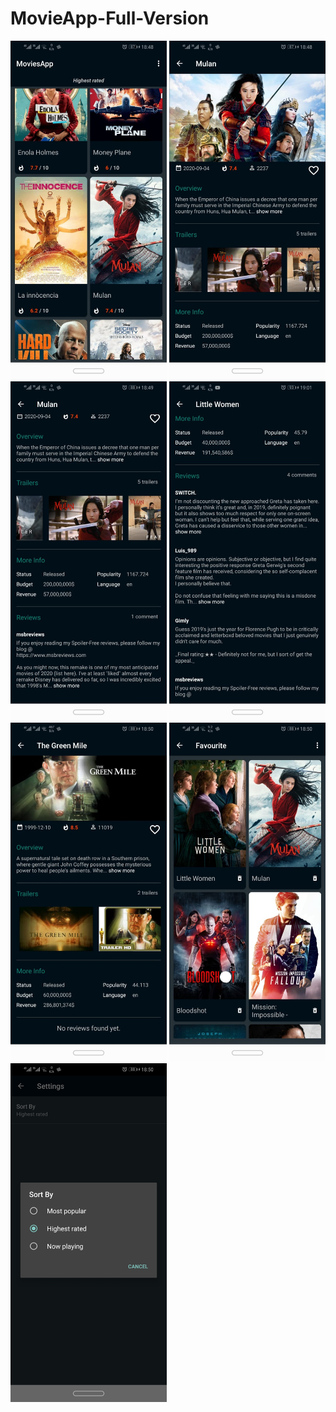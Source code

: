 # MovieApp-Full-Version
<img src="images/1-home.jpeg" width="250" > <img src="images/2-details.jpeg" width="250" >
<img src="images/3-more-details.jpeg" width="250" >
<img src="images/4-more-reviews.jpeg" width="250" >
<img src="images/5-no-reviews.jpeg" width="250" >
<img src="images/6-favourite.jpeg" width="250" >
<img src="images/7-sort.jpeg" width="250" >

